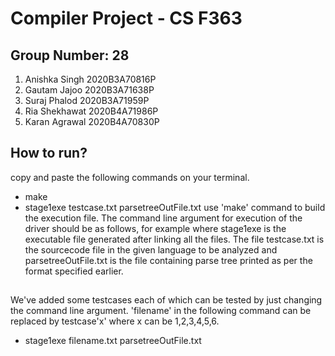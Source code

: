 # Compiler Project - CS F363

## Group Number: 28
1. Anishka Singh 2020B3A70816P
2. Gautam Jajoo 2020B3A71638P
3. Suraj Phalod 2020B3A71959P
4. Ria Shekhawat 2020B4A71986P
5. Karan Agrawal 2020B4A70830P

## How to run?
copy and paste the following commands on your terminal.
- make
- stage1exe  testcase.txt  parsetreeOutFile.txt
use 'make' command to build the execution file.
The command line argument for execution of the driver should be as follows, for example
where stage1exe is the executable file generated after linking all the files. The file testcase.txt is the sourcecode file in the given language to be analyzed and parsetreeOutFile.txt is the file containing parse tree printed as per the format specified earlier.

## 
 We've added some testcases each of which can be tested by just changing the command line argument. 'filename' in the following command can be replaced by testcase'x' where x can be 1,2,3,4,5,6.
- stage1exe  filename.txt  parsetreeOutFile.txt